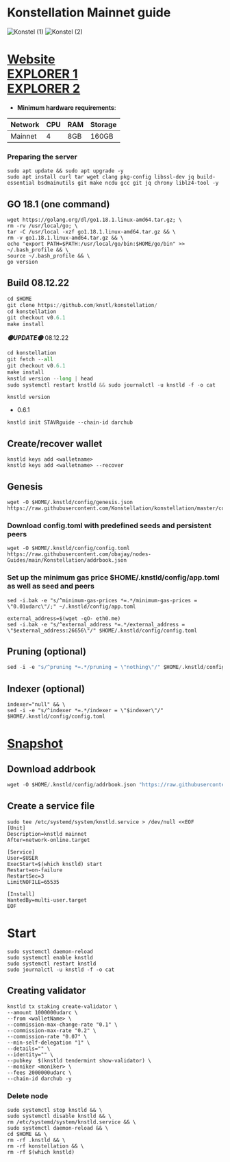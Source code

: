 # Konstellation Mainnet guide
![Konstel (1)](https://user-images.githubusercontent.com/44331529/180598012-bab9dd14-99d9-4db4-b6ca-45644f0ee50a.png)
![Konstel (2)](https://user-images.githubusercontent.com/44331529/180598013-4f5b4103-c7cb-4bf4-892f-ff88ff0034af.png)


[Website](https://konstellation.tech/) \
[EXPLORER 1](https://explorer.stavr.tech/konstellation/staking) \
[EXPLORER 2](https://www.mintscan.io/konstellation/validators)
=
- **Minimum hardware requirements**:

| Network   |CPU | RAM  | Storage  | 
|-----------|----|------|----------|
| Mainnet   |  4 | 8GB  |  160GB   |

### Preparing the server

    sudo apt update && sudo apt upgrade -y
    sudo apt install curl tar wget clang pkg-config libssl-dev jq build-essential bsdmainutils git make ncdu gcc git jq chrony liblz4-tool -y

## GO 18.1 (one command)

    wget https://golang.org/dl/go1.18.1.linux-amd64.tar.gz; \
    rm -rv /usr/local/go; \
    tar -C /usr/local -xzf go1.18.1.linux-amd64.tar.gz && \
    rm -v go1.18.1.linux-amd64.tar.gz && \
    echo "export PATH=$PATH:/usr/local/go/bin:$HOME/go/bin" >> ~/.bash_profile && \
    source ~/.bash_profile && \
    go version

## Build 08.12.22
```python
cd $HOME
git clone https://github.com/knstl/konstellation/
cd konstellation
git checkout v0.6.1
make install
```
*******🟢UPDATE🟢******* 08.12.22
```python
cd konstellation
git fetch --all
git checkout v0.6.1
make install
knstld version --long | head
sudo systemctl restart knstld && sudo journalctl -u knstld -f -o cat
```

`knstld version`
+ 0.6.1
```    
knstld init STAVRguide --chain-id darchub
```
## Create/recover wallet

    knstld keys add <walletname>
    knstld keys add <walletname> --recover


## Genesis

    wget -O $HOME/.knstld/config/genesis.json https://raw.githubusercontent.com/Konstellation/konstellation/master/config/genesis.json

### Download config.toml with predefined seeds and persistent peers
    wget -O $HOME/.knstld/config/config.toml https://raw.githubusercontent.com/obajay/nodes-Guides/main/Konstellation/addrbook.json


### Set up the minimum gas price $HOME/.knstld/config/app.toml as well as seed and peers

    sed -i.bak -e "s/^minimum-gas-prices *=.*/minimum-gas-prices = \"0.01udarc\"/;" ~/.knstld/config/app.toml
  
    external_address=$(wget -qO- eth0.me)
    sed -i.bak -e "s/^external_address *=.*/external_address = \"$external_address:26656\"/" $HOME/.knstld/config/config.toml



## Pruning (optional)
```python
sed -i -e "s/^pruning *=.*/pruning = \"nothing\"/" $HOME/.knstld/config/app.toml 
```


## Indexer (optional)

    indexer="null" && \
    sed -i -e "s/^indexer *=.*/indexer = \"$indexer\"/" $HOME/.knstld/config/config.toml


[Snapshot](https://polkachu.com/tendermint_snapshots/konstellation)
=

## Download addrbook
```python
wget -O $HOME/.knstld/config/addrbook.json "https://raw.githubusercontent.com/obajay/nodes-Guides/main/Konstellation/addrbook.json"
```


## Create a service file

    sudo tee /etc/systemd/system/knstld.service > /dev/null <<EOF
    [Unit]
    Description=knstld mainnet
    After=network-online.target

    [Service]
    User=$USER
    ExecStart=$(which knstld) start
    Restart=on-failure
    RestartSec=3
    LimitNOFILE=65535
    
    [Install]
    WantedBy=multi-user.target
    EOF



# Start

    sudo systemctl daemon-reload
    sudo systemctl enable knstld
    sudo systemctl restart knstld
    sudo journalctl -u knstld -f -o cat

## Creating validator
    knstld tx staking create-validator \
    --amount 1000000udarc \
    --from <walletName> \
    --commission-max-change-rate "0.1" \
    --commission-max-rate "0.2" \
    --commission-rate "0.07" \
    --min-self-delegation "1" \
    --details="" \
    --identity="" \
    --pubkey  $(knstld tendermint show-validator) \
    --moniker <moniker> \
    --fees 2000000udarc \
    --chain-id darchub -y



### Delete node

    sudo systemctl stop knstld && \
    sudo systemctl disable knstld && \
    rm /etc/systemd/system/knstld.service && \
    sudo systemctl daemon-reload && \
    cd $HOME && \
    rm -rf .knstld && \
    rm -rf konstellation && \
    rm -rf $(which knstld)






